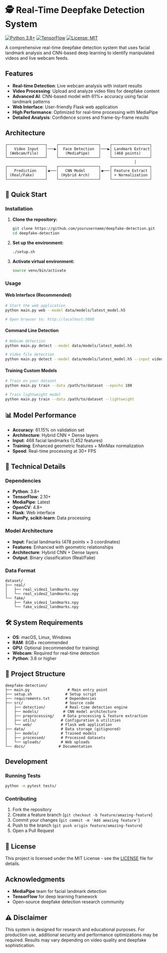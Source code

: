 # 🕵 Real-Time Deepfake Detection System

[![Python 3.8+](https://img.shields.io/badge/python-3.8+-blue.svg)](https://www.python.org/downloads/)
[![TensorFlow](https://img.shields.io/badge/TensorFlow-2.10+-orange.svg)](https://tensorflow.org/)
[![License: MIT](https://img.shields.io/badge/License-MIT-yellow.svg)](https://opensource.org/licenses/MIT)

A comprehensive real-time deepfake detection system that uses facial landmark analysis and CNN-based deep learning to identify manipulated videos and live webcam feeds.

##  Features

-  **Real-time Detection**: Live webcam analysis with instant results
-  **Video Processing**: Upload and analyze video files for deepfake content
-  **Advanced AI**: CNN-based model with 61%+ accuracy using facial landmark patterns
-  **Web Interface**: User-friendly Flask web application
-  **High Performance**: Optimized for real-time processing with MediaPipe
-  **Detailed Analysis**: Confidence scores and frame-by-frame results

##  Architecture

```
┌─────────────────┐    ┌──────────────────┐    ┌─────────────────┐
│   Video Input   │───▶│  Face Detection  │───▶│ Landmark Extract│
│ (Webcam/File)   │    │   (MediaPipe)    │    │ (468 points)    │
└─────────────────┘    └──────────────────┘    └─────────────────┘
                                                          │
┌─────────────────┐    ┌──────────────────┐    ┌─────────────────┐
│   Prediction    │◀───│   CNN Model      │◀───│ Feature Extract │
│ (Real/Fake)     │    │ (Hybrid Arch)    │    │ + Normalization │
└─────────────────┘    └──────────────────┘    └─────────────────┘
```

## 🚀 Quick Start

### Installation

1. **Clone the repository:**

   ```bash
   git clone https://github.com/yourusername/deepfake-detection.git
   cd deepfake-detection
   ```

2. **Set up the environment:**

   ```bash
   ./setup.sh
   ```

3. **Activate virtual environment:**
   ```bash
   source venv/bin/activate
   ```

### Usage

#### Web Interface (Recommended)

```bash
# Start the web application
python main.py web --model data/models/latest_model.h5

# Open browser to: http://localhost:5000
```

#### Command Line Detection

```bash
# Webcam detection
python main.py detect --model data/models/latest_model.h5

# Video file detection
python main.py detect --model data/models/latest_model.h5 --input video.mp4 --output result.mp4
```

#### Training Custom Models

```bash
# Train on your dataset
python main.py train --data /path/to/dataset --epochs 100

# Train lightweight model
python main.py train --data /path/to/dataset --lightweight
```

## 📊 Model Performance

- **Accuracy**: 61.15% on validation set
- **Architecture**: Hybrid CNN + Dense layers
- **Input**: 468 facial landmarks (1,452 features)
- **Training**: Enhanced geometric features + MinMax normalization
- **Speed**: Real-time processing at 30+ FPS

## 🔧 Technical Details

### Dependencies

- **Python**: 3.8+
- **TensorFlow**: 2.10+
- **MediaPipe**: Latest
- **OpenCV**: 4.8+
- **Flask**: Web interface
- **NumPy, scikit-learn**: Data processing

### Model Architecture

- **Input**: Facial landmarks (478 points × 3 coordinates)
- **Features**: Enhanced with geometric relationships
- **Architecture**: Hybrid CNN + Dense layers
- **Output**: Binary classification (Real/Fake)

### Data Format

```
dataset/
├── real/
│   ├── real_video1_landmarks.npy
│   └── real_video2_landmarks.npy
└── fake/
    ├── fake_video1_landmarks.npy
    └── fake_video2_landmarks.npy
```

## 🛠️ System Requirements

- **OS**: macOS, Linux, Windows
- **RAM**: 8GB+ recommended
- **GPU**: Optional (recommended for training)
- **Webcam**: Required for real-time detection
- **Python**: 3.8 or higher

## 📁 Project Structure

```
deepfake-detection/
├── main.py                 # Main entry point
├── setup.sh               # Setup script
├── requirements.txt       # Dependencies
├── src/                   # Source code
│   ├── detection/         # Real-time detection engine
│   ├── models/           # CNN model architecture
│   ├── preprocessing/    # Data processing & feature extraction
│   ├── utils/           # Configuration & utilities
│   └── web/             # Flask web application
├── data/                # Data storage (gitignored)
│   ├── models/          # Trained models
│   ├── processed/       # Processed datasets
│   └── uploads/         # Web uploads
└── docs/               # Documentation
```

##  Development

### Running Tests

```bash
python -m pytest tests/
```

### Contributing

1. Fork the repository
2. Create a feature branch (`git checkout -b feature/amazing-feature`)
3. Commit your changes (`git commit -m 'Add amazing feature'`)
4. Push to the branch (`git push origin feature/amazing-feature`)
5. Open a Pull Request

## 📄 License

This project is licensed under the MIT License - see the [LICENSE](LICENSE) file for details.

##  Acknowledgments

- **MediaPipe** team for facial landmark detection
- **TensorFlow** for deep learning framework
- Open-source deepfake detection research community

## ⚠️ Disclaimer

This system is designed for research and educational purposes. For production use, additional security and performance optimizations may be required. Results may vary depending on video quality and deepfake sophistication.

